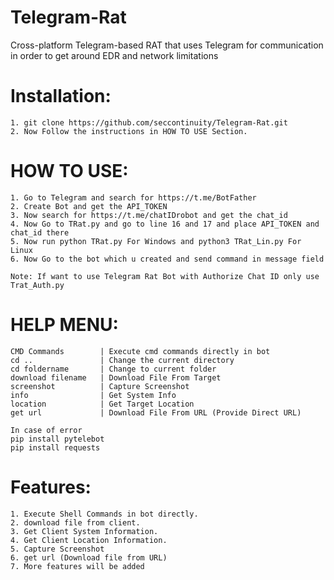 # Telegram-Rat

   Cross-platform Telegram-based RAT that uses Telegram for communication in order to get around EDR and network limitations
    
# Installation:
    1. git clone https://github.com/seccontinuity/Telegram-Rat.git
    2. Now Follow the instructions in HOW TO USE Section.
    
# HOW TO USE:
    1. Go to Telegram and search for https://t.me/BotFather
    2. Create Bot and get the API_TOKEN
    3. Now search for https://t.me/chatIDrobot and get the chat_id
    4. Now Go to TRat.py and go to line 16 and 17 and place API_TOKEN and chat_id there
    5. Now run python TRat.py For Windows and python3 TRat_Lin.py For Linux
    6. Now Go to the bot which u created and send command in message field

    Note: If want to use Telegram Rat Bot with Authorize Chat ID only use Trat_Auth.py

# HELP MENU:
  
    CMD Commands        | Execute cmd commands directly in bot
    cd ..               | Change the current directory
    cd foldername       | Change to current folder
    download filename   | Download File From Target
    screenshot          | Capture Screenshot
    info                | Get System Info
    location            | Get Target Location
    get url             | Download File From URL (Provide Direct URL)

    In case of error 
    pip install pytelebot
    pip install requests
    
# Features:
    1. Execute Shell Commands in bot directly.
    2. download file from client.
    3. Get Client System Information.
    4. Get Client Location Information.
    5. Capture Screenshot
    6. get url (Download file from URL)
    7. More features will be added

